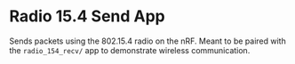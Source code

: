 Radio 15.4 Send App
===================

Sends packets using the 802.15.4 radio on the nRF. Meant to be paired with the
`radio_154_recv/` app to demonstrate wireless communication.

